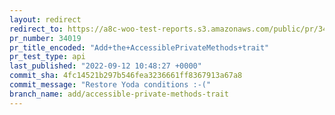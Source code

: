 ```yaml
---
layout: redirect
redirect_to: https://a8c-woo-test-reports.s3.amazonaws.com/public/pr/34019/api/index.html
pr_number: 34019
pr_title_encoded: "Add+the+AccessiblePrivateMethods+trait"
pr_test_type: api
last_published: "2022-09-12 10:48:27 +0000"
commit_sha: 4fc14521b297b546fea3236661ff8367913a67a8
commit_message: "Restore Yoda conditions :-("
branch_name: add/accessible-private-methods-trait
---
```

